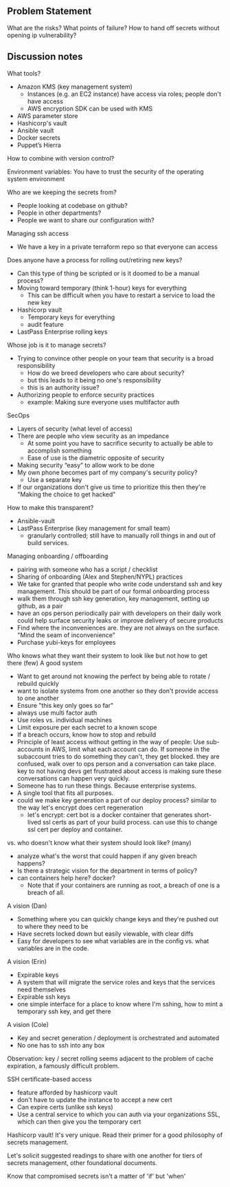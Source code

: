 ﻿## Problem Statement
What are the risks? What points of failure? How to hand off secrets without opening ip vulnerability?


## Discussion notes


What tools?
* Amazon KMS (key management system)
   * Instances (e.g. an EC2 instance) have access via roles; people don't have access
   * AWS encryption SDK can be used with KMS
* AWS parameter store
* Hashicorp's vault
* Ansible vault
* Docker secrets
* Puppet’s Hierra


How to combine with version control?


Environment variables: You have to trust the security of the operating system environment


Who are we keeping the secrets from?
* People looking at codebase on github?
* People in other departments?
* People we want to share our configuration with?


Managing ssh access
* We have a key in a private terraform repo so that everyone can access


Does anyone have a process for rolling out/retiring new keys?
* Can this type of thing be scripted or is it doomed to be a manual process?
* Moving toward temporary (think 1-hour) keys for everything
   * This can be difficult when you have to restart a service to load the new key
* Hashicorp vault
   * Temporary keys for everything
   * audit feature
* LastPass Enterprise rolling keys




Whose job is it to manage secrets?
* Trying to convince other people on your team that security is a broad responsibility
   * How do we breed developers who care about security?
   * but this leads to it being no one's responsibility
   * this is an authority issue?
* Authorizing people to enforce security practices
   * example: Making sure everyone uses multifactor auth




SecOps
* Layers of security (what level of access)
* There are people who view security as an impedance
   * At some point you have to sacrifice security to actually be able to accomplish something
   * Ease of use is the diametric opposite of security
* Making security “easy” to allow work to be done
* My own phone becomes part of my company's security policy?
   * Use a separate key
* If our organizations don't give us time to prioritize this then they're "Making the choice to get hacked"








How to make this transparent?
* Ansible-vault
* LastPass Enterprise (key management for small team)
   * granularly controlled; still have to manually roll things in and out of build services.




Managing onboarding / offboarding
* pairing with someone who has a script / checklist
* Sharing of onboarding (Alex and Stephen/NYPL) practices
* We take for granted that people who write code understand ssh and key management. This should be part of our formal onboarding process
* walk them through ssh key generation, key management, setting up github, as a pair
* have an ops person periodically pair with developers on their daily work could help surface security leaks or improve delivery of secure products
* Find where the inconveniences are. they are not always on the surface. "Mind the seam of inconvenience"
* Purchase yubi-keys for employees




Who knows what they want their system to look like but not how to get there (few)
A good system
* Want to get around not knowing the perfect by being able to rotate / rebuild quickly
* want to isolate systems from one another so they don't provide access to one another
* Ensure "this key only goes so far"
* always use multi factor auth
* Use roles vs. individual machines
* Limit exposure per each secret to a known scope
* If a breach occurs, know how to stop and rebuild
* Principle of least access without getting in the way of people: Use sub-accounts in AWS, limit what each account can do. If someone in the subaccount tries to do something they can't, they get blocked. they are confused, walk over to ops person and a conversation can take place. key to not having devs get frustrated about access is making sure these conversations can happen very quickly.
* Someone has to run these things. Because enterprise systems.
* A single tool that fits all purposes.
* could we make key generation a part of our deploy process? similar to the way let's encrypt does cert regeneration
   * let's encrypt: cert bot is a docker container that generates short-lived ssl certs as part of your build process. can use this to change ssl cert per deploy and container.


vs. who doesn't know what their system should look like? (many)
* analyze what's the worst that could happen if any given breach happens?
* Is there a strategic vision for the department in terms of policy?
* can containers help here? docker?
   * Note that if your containers are running as root, a breach of one is a breach of all.


A vision (Dan)
* Something where you can quickly change keys and they're pushed out to where they need to be
* Have secrets locked down but easily viewable, with clear diffs
* Easy for developers to see what variables are in the config vs. what variables are in the code.


A vision (Erin)
* Expirable keys
* A system that will migrate the service roles and keys that the services need themselves
* Expirable ssh keys
* one simple interface for a place to know where I'm sshing, how to mint a temporary ssh key, and get there


A vision (Cole)
* Key and secret generation / deployment is orchestrated and automated
* No one has to ssh into any box


Observation: key / secret rolling seems adjacent to the problem of cache expiration, a famously difficult problem.


SSH certificate-based access
* feature afforded by hashicorp vault
* don't have to update the instance to accept a new cert
* Can expire certs (unlike ssh keys)
* Use a central service to which you can auth via your organizations SSL, which can then give you the temporary cert


Hashicorp vault! It's very unique. Read their primer for a good philosophy of secrets management.


Let's solicit suggested readings to share with one another for tiers of secrets management, other foundational documents.


Know that compromised secrets isn't a matter of 'if' but 'when'